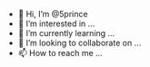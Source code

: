 - 👋 Hi, I’m @5prince
- 👀 I’m interested in ...
- 🌱 I’m currently learning ...
- 💞️ I’m looking to collaborate on ...
- 📫 How to reach me ...

<!---
5prince/5prince is a ✨ special ✨ repository because its `README.md` (this file) appears on your GitHub profile.
You can click the Preview link to take a look at your changes.
--->
